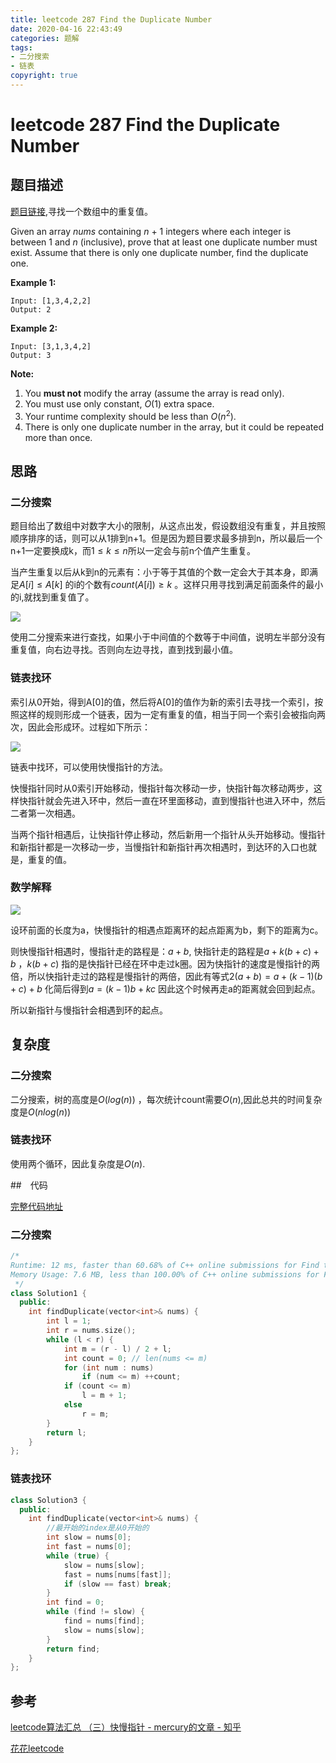 ```yaml
---
title: leetcode 287 Find the Duplicate Number
date: 2020-04-16 22:43:49
categories: 题解
tags:
- 二分搜索
- 链表
copyright: true
---
```


# leetcode 287 Find the Duplicate Number

## 题目描述

[题目链接](<https://leetcode.com/problems/find-the-duplicate-number/> ),寻找一个数组中的重复值。

Given an array *nums* containing *n* + 1 integers where each integer is between 1 and *n* (inclusive), prove that at least one duplicate number must exist. Assume that there is only one duplicate number, find the duplicate one.

**Example 1:**

```
Input: [1,3,4,2,2]
Output: 2
```

**Example 2:**

```
Input: [3,1,3,4,2]
Output: 3
```

**Note:**

1. You **must not** modify the array (assume the array is read only).
2. You must use only constant, *O*(1) extra space.
3. Your runtime complexity should be less than $O(n^2)$.
4. There is only one duplicate number in the array, but it could be repeated more than once.

## 思路

### 二分搜索

题目给出了数组中对数字大小的限制，从这点出发，假设数组没有重复，并且按照顺序排序的话，则可以从1排到n+1。但是因为题目要求最多排到n，所以最后一个n+1一定要换成k，而$1\le k\le n$所以一定会与前n个值产生重复。

当产生重复以后从k到n的元素有：小于等于其值的个数一定会大于其本身，即满足$A[i] \le A[k]$ 的i的个数有$count(A[i])\ge k$ 。这样只用寻找到满足前面条件的最小的i,就找到重复值了。

![](https://res.cloudinary.com/bravey/image/upload/v1587131587/blog/coding/lc287_1.jpg)

使用二分搜索来进行查找，如果小于中间值的个数等于中间值，说明左半部分没有重复值，向右边寻找。否则向左边寻找，直到找到最小值。

### 链表找环

索引从0开始，得到A[0]的值，然后将A[0]的值作为新的索引去寻找一个索引，按照这样的规则形成一个链表，因为一定有重复的值，相当于同一个索引会被指向两次，因此会形成环。过程如下所示： 

![](https://res.cloudinary.com/bravey/image/upload/v1587131587/blog/coding/lc287_2.jpg)

链表中找环，可以使用快慢指针的方法。

快慢指针同时从0索引开始移动，慢指针每次移动一步，快指针每次移动两步，这样快指针就会先进入环中，然后一直在环里面移动，直到慢指针也进入环中，然后二者第一次相遇。

当两个指针相遇后，让快指针停止移动，然后新用一个指针从头开始移动。慢指针和新指针都是一次移动一步，当慢指针和新指针再次相遇时，到达环的入口也就是，重复的值。

### 数学解释

![](https://res.cloudinary.com/bravey/image/upload/v1587131587/blog/coding/lc287_3.jpg)

设环前面的长度为a，快慢指针的相遇点距离环的起点距离为b，剩下的距离为c。

则快慢指针相遇时，慢指针走的路程是：$a+b$, 快指针走的路程是$a+k(b+c)+b$ ，$k(b+c)$ 指的是快指针已经在环中走过k圈。因为快指针的速度是慢指针的两倍，所以快指针走过的路程是慢指针的两倍，因此有等式$2(a+b)=a+(k-1)(b+c)+b$ 化简后得到$a = (k-1)b + kc$ 因此这个时候再走a的距离就会回到起点。

所以新指针与慢指针会相遇到环的起点。

## 复杂度

### 二分搜索

二分搜索，树的高度是$O(log(n))$ ，每次统计count需要$O(n)$,因此总共的时间复杂度是$O(nlog(n))$ 

### 链表找环

使用两个循环，因此复杂度是$O(n)$.

##　代码

[完整代码地址](https://github.com/BraveY/Coding/blob/master/leetcode/287find-the-duplicate-number.cc)

### 二分搜索

```cc
/*
Runtime: 12 ms, faster than 60.68% of C++ online submissions for Find the Duplicate Number.
Memory Usage: 7.6 MB, less than 100.00% of C++ online submissions for Find the Duplicate Number.
 */
class Solution1 {
  public:
    int findDuplicate(vector<int>& nums) {
        int l = 1;
        int r = nums.size();
        while (l < r) {
            int m = (r - l) / 2 + l;
            int count = 0; // len(nums <= m)
            for (int num : nums)
                if (num <= m) ++count;
            if (count <= m)
                l = m + 1;
            else
                r = m;
        }
        return l;
    }
};
```



### 链表找环

```cc
class Solution3 {
  public:
    int findDuplicate(vector<int>& nums) {
        //最开始的index是从0开始的
        int slow = nums[0];
        int fast = nums[0];
        while (true) {
            slow = nums[slow];
            fast = nums[nums[fast]];
            if (slow == fast) break;
        }
        int find = 0;
        while (find != slow) {
            find = nums[find];
            slow = nums[slow];
        }
        return find;
    }
};
```

## 参考

[leetcode算法汇总 （三）快慢指针 - mercury的文章 - 知乎]( https://zhuanlan.zhihu.com/p/72886883 )

[花花leetcode](<https://zxi.mytechroad.com/blog/algorithms/binary-search/leetcode-287-find-the-duplicate-number/> )